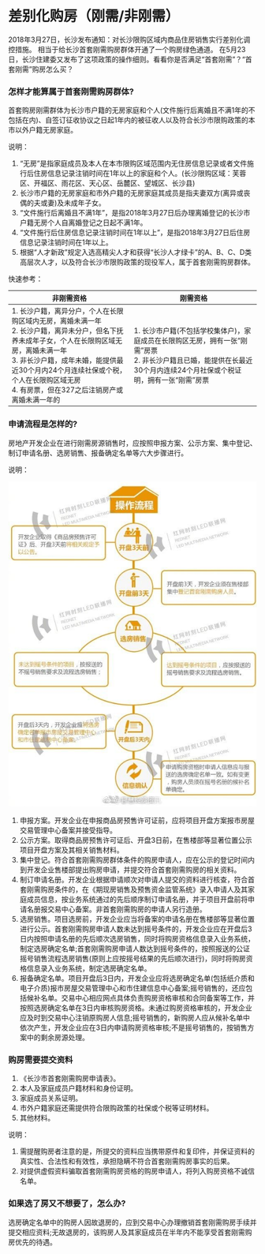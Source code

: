# 差别化购房（刚需/非刚需）

2018年3月27日，长沙发布通知：对长沙限购区域内商品住房销售实行差别化调控措施。
相当于给长沙首套刚需购房群体开通了一个购房绿色通道。
在5月23日，长沙住建委又发布了这项政策的操作细则。看看你是否满足“首套刚需”？“首套刚需”购房怎么买？

### 怎样才能算属于首套刚需购房群体?
首套购房刚需群体为长沙市户籍的无房家庭和个人(文件施行后离婚且不满1年的不包括在内)、自签订征收协议之日起1年内的被征收人以及符合长沙市限购政策的本市以外户籍无房家庭。

说明：
1. “无房”是指家庭成员及本人在本市限购区域范围内无住房信息记录或者文件施行后住房信息记录注销时间在1年以上的家庭和个人。(长沙限购区域：芙蓉区、开福区、雨花区、天心区、岳麓区、望城区、长沙县)
2. 长沙市户籍的无房家庭和市外户籍的无房家庭其成员是指夫妻双方(离异或丧偶的夫或妻)及未成年子女。
3. “文件施行后离婚且不满1年”，是指2018年3月27日后办理离婚登记的长沙市户籍无房个人自离婚登记之日起不满1年。
4. “文件施行后住房信息记录注销时间在1年以上”，是指2018年3月27日后住房信息记录注销时间在1年以上。
5. 根据“人才新政”规定入选高精尖人才和获得“长沙人才绿卡”的A、B、C、D类高层次人才，以及符合长沙市限购政策的现役军人，属于首套刚需购房群体。

快速参考：

| 非刚需资格  | 刚需资格 |
| ------------ | ------------ |
| 1. 长沙户籍，离异分户，个人在长限购区域内无房，离婚未满一年<br/>2. 长沙户籍，离异未分户，但名下抚养未成年子女，个人在长限购区域无房，离婚未满一年<br/>3. 非长沙户籍，成年未婚，能提供最近30个月内24个月连续社保或个税，个人在长限购区域无房<br/>4. 有房票，但在327之后注销房产或离婚未满一年的 |  1. 长沙市户籍(不包括学校集体户)，家庭成员在长限购区无房，拥有一张“刚需”房票<br/>2. 非长沙户籍且已婚，能提供在长最近30个月内连续24个月社保或个税证明，拥有一张“刚需”房票 |


### 申请流程是怎样的?

房地产开发企业在进行刚需房源销售时，应按照申报方案、公示方案、集中登记、制订申请名册、选房销售、报备确定名单等六大步骤进行。

说明：

![首套刚需-操作流程](../images/首套刚需-操作流程.jpeg)

1. 申报方案。开发企业在申报商品房预售许可证前，应将项目开盘方案报市房屋交易管理中心备案并接受指导。
2. 公示方案。取得商品房预售许可证后、开盘3日前，在售楼部等显著位置公示项目开盘方案及其相关销售材料。
3. 集中登记。符合首套刚需购房群体条件的购房申请人，应在公示的登记时间内到开发企业售楼部提出购房申请，并提交符合首套刚需购房的相关资料。
4. 制订申请名册。开发企业根据申请顺次对申请人提交的资料进行核查，符合首套刚需购房条件的，在《期现房销售及预售资金监管系统》录入申请人及其家庭成员信息，按业务系统通过的先后顺序制订申请名册，并于项目开盘前将申请名册报交易中心备案。非首套刚需购房的申请人另行造册。
5. 选房销售。项目选房前，开发企业应当将备案的申请名册在售楼部等显著位置进行公示。首套刚需购房申请人数未达到摇号条件的，开发企业应在开盘后3日内按照申请名册的先后顺次选房销售，同时将购房资格信息录入业务系统，制定选房确定名单;首套刚需购房申请人数达到摇号条件的，按照报送的公证摇号销售流程选房销售(原则上应按摇号结果的先后顺次进行)，同时将购房资格信息录入业务系统，制定选房确定名单。
6. 报备确定名单。项目开盘后3日内，开发企业应将选房确定名单(包括纸介质和电子介质)报市房屋交易管理中心和市住建信息中心备案;摇号销售的，还应包括候补名单。交易中心相应网点具体负责购房资格审核和合同备案等工作，并按照选房确定名单在3日内审核购房资格。未通过购房资格审核的，开发企业应及时到交易中心注销原购房人信息;摇号销售的，新购房人应从候补名单中依次产生，开发企业应在3日内申请购房资格审核;不是摇号销售的，按销售方案中的剩余房源处理。


### 购房需要提交资料
1. 《长沙市首套刚需购房申请表》。
2. 本人及家庭成员户籍材料和身份证明。
3. 家庭成员关系证明。
4. 市外户籍家庭还需提供符合限购政策的社保或个税等证明材料。
5. 其他材料。

说明：
1. 需提醒购房者注意的是，所提交的资料应当携带原件和复印件，并保证资料的真实性、合法性和有效性，承担隐瞒不符合首套刚需购房事实的后果。
2. 对提供虚假资料骗取首套刚需购房资格的购房申请人，将列入购房资格不诚信名单。


### 如果选了房又不想要了，怎么办?
选房确定名单中的购房人因故退房的，应到交易中心办理撤销首套刚需购房手续并提交相应资料;无故退房的，该购房人及其家庭成员在半年内不能享受首套刚需购房优先的待遇。
